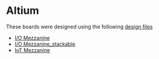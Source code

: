 # Altium

These boards were designed using the following [design files](../../template/altium/)

- [I/O Mezzanine](io-testing-mezzanine/)
- [I/O Mezzanine_stackable](io-testing-mezzanine-stackable/)
- [IoT Mezzanine](iot-6lowpan-gateway/)


